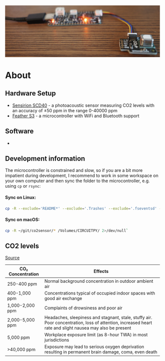 ![alt text](assets/header.png "Sensor and Microcontroller")
# About
## Hardware Setup
- [Sensirion SCD40](https://sensirion.com/products/catalog/SCD40) - a photoacoustic sensor measuring CO2 levels with an accuracy of ±50 ppm in the range 0-40000 ppm
- [Feather S3](https://learn.adafruit.com/adafruit-esp32-s3-feather/overview) - a microcontroller with WiFi and Bluetooth support

## Software 
-
## Development information
The microcontroller is constrained and slow, so if you are a bit more impatient during development, I recommend to work in some workspace on your own computer and then sync the folder to the microcontroller, e.g. using `cp` or `rsync`:
#### Sync on Linux:
```bash
cp -R --exclude='README*' --exclude='.Trashes' --exclude='.fseventsd' --exclude='.metadata_never_index' --exclude='.Spotlight-V100' ~/git/co2sensor/* /Volumes/CIRCUITPY/
```

#### Sync on macOS:
```bash
cp -R ~/git/co2sensor/* /Volumes/CIRCUITPY/ 2>/dev/null`
```

## CO2 levels 
[Source](https://www.kane.co.uk/knowledge-centre/what-are-safe-levels-of-co-and-co2-in-rooms)

| CO₂ Concentration | Effects |
|-------------------|----------|
| 250-400 ppm | Normal background concentration in outdoor ambient air |
| 400-1,000 ppm | Concentrations typical of occupied indoor spaces with good air exchange |
| 1,000-2,000 ppm | Complaints of drowsiness and poor air |
| 2,000-5,000 ppm | Headaches, sleepiness and stagnant, stale, stuffy air. Poor concentration, loss of attention, increased heart rate and slight nausea may also be present |
| 5,000 ppm | Workplace exposure limit (as 8-hour TWA) in most jurisdictions |
| >40,000 ppm | Exposure may lead to serious oxygen deprivation resulting in permanent brain damage, coma, even death |
